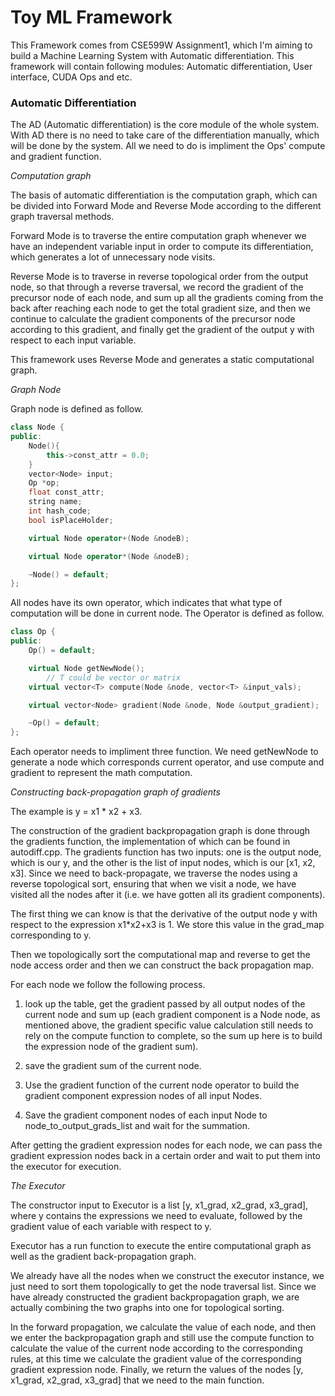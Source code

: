 # Toy ML Framework

This Framework comes from CSE599W Assignment1, which I'm aiming to build a Machine Learning System with Automatic differentiation. This framework will contain following modules: Automatic differentiation, User interface, CUDA Ops and etc.

### Automatic Differentiation

The AD (Automatic differentiation) is the core module of the whole system. With AD there is no need to take care of the differentiation manually, which will be done by the system. All we need to do is impliment the Ops' compute and gradient function.

*Computation graph*

The basis of automatic differentiation is the computation graph, which can be divided into Forward Mode and Reverse Mode according to the different graph traversal methods.

Forward Mode is to traverse the entire computation graph whenever we have an independent variable input in order to compute its differentiation, which generates a lot of unnecessary node visits.

Reverse Mode is to traverse in reverse topological order from the output node, so that through a reverse traversal, we record the gradient of the precursor node of each node, and sum up all the gradients coming from the back after reaching each node to get the total gradient size, and then we continue to calculate the gradient components of the precursor node according to this gradient, and finally get the gradient of the output y with respect to each input variable.

This framework uses Reverse Mode and generates a static computational graph.

*Graph Node*

Graph node is defined as follow.

```C++
class Node {
public:
    Node(){
        this->const_attr = 0.0;
    }
    vector<Node> input;
    Op *op;
    float const_attr;
    string name;
    int hash_code;
    bool isPlaceHolder;

    virtual Node operator+(Node &nodeB);

    virtual Node operator*(Node &nodeB);

    ~Node() = default;
};
```

All nodes have its own operator, which indicates that what type of computation will be done in current node. The Operator is defined as follow.

```C++
class Op {
public:
    Op() = default;

    virtual Node getNewNode();
		// T could be vector or matrix
    virtual vector<T> compute(Node &node, vector<T> &input_vals);

    virtual vector<Node> gradient(Node &node, Node &output_gradient);

    ~Op() = default;
};
```

Each operator needs to impliment three function. We need getNewNode to generate a node which corresponds current operator, and use compute and gradient to represent the math computation.

*Constructing back-propagation graph of gradients*

The example is y = x1 * x2 + x3.

The construction of the gradient backpropagation graph is done through the gradients function, the implementation of which can be found in autodiff.cpp. The gradients function has two inputs: one is the output node, which is our y, and the other is the list of input nodes, which is our [x1, x2, x3]. Since we need to back-propagate, we traverse the nodes using a reverse topological sort, ensuring that when we visit a node, we have visited all the nodes after it (i.e. we have gotten all its gradient components).

The first thing we can know is that the derivative of the output node y with respect to the expression x1*x2+x3 is 1. We store this value in the grad_map corresponding to y.

Then we topologically sort the computational map and reverse to get the node access order and then we can construct the back propagation map.

For each node we follow the following process.

1. look up the table, get the gradient passed by all output nodes of the current node and sum up (each gradient component is a Node node, as mentioned above, the gradient specific value calculation still needs to rely on the compute function to complete, so the sum up here is to build the expression node of the gradient sum).

2. save the gradient sum of the current node.

3. Use the gradient function of the current node operator to build the gradient component expression nodes of all input Nodes.

4. Save the gradient component nodes of each input Node to node_to_output_grads_list and wait for the summation.

After getting the gradient expression nodes for each node, we can pass the gradient expression nodes back in a certain order and wait to put them into the executor for execution.

*The Executor*

The constructor input to Executor is a list [y, x1_grad, x2_grad, x3_grad], where y contains the expressions we need to evaluate, followed by the gradient value of each variable with respect to y.

Executor has a run function to execute the entire computational graph as well as the gradient back-propagation graph.

We already have all the nodes when we construct the executor instance, we just need to sort them topologically to get the node traversal list. Since we have already constructed the gradient backpropagation graph, we are actually combining the two graphs into one for topological sorting.

In the forward propagation, we calculate the value of each node, and then we enter the backpropagation graph and still use the compute function to calculate the value of the current node according to the corresponding rules, at this time we calculate the gradient value of the corresponding gradient expression node. Finally, we return the values of the nodes [y, x1_grad, x2_grad, x3_grad] that we need to the main function.
